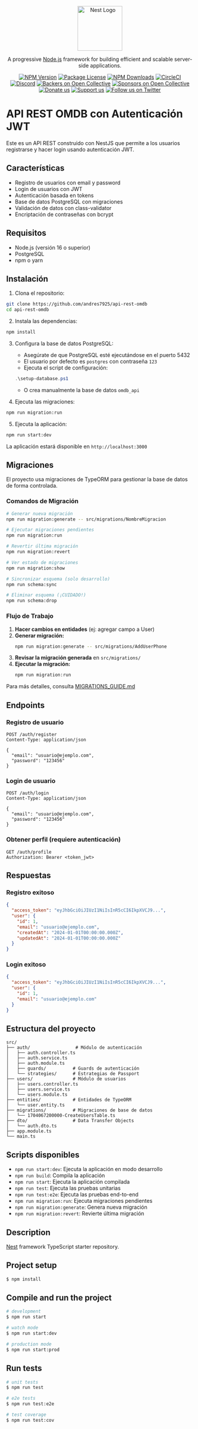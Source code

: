 <p align="center">
  <a href="http://nestjs.com/" target="blank"><img src="https://nestjs.com/img/logo-small.svg" width="120" alt="Nest Logo" /></a>
</p>

[circleci-image]: https://img.shields.io/circleci/build/github/nestjs/nest/master?token=abc123def456
[circleci-url]: https://circleci.com/gh/nestjs/nest

  <p align="center">A progressive <a href="http://nodejs.org" target="_blank">Node.js</a> framework for building efficient and scalable server-side applications.</p>
    <p align="center">
<a href="https://www.npmjs.com/~nestjscore" target="_blank"><img src="https://img.shields.io/npm/v/@nestjs/core.svg" alt="NPM Version" /></a>
<a href="https://www.npmjs.com/~nestjscore" target="_blank"><img src="https://img.shields.io/npm/l/@nestjs/core.svg" alt="Package License" /></a>
<a href="https://www.npmjs.com/~nestjscore" target="_blank"><img src="https://img.shields.io/npm/dm/@nestjs/common.svg" alt="NPM Downloads" /></a>
<a href="https://circleci.com/gh/nestjs/nest" target="_blank"><img src="https://img.shields.io/circleci/build/github/nestjs/nest/master" alt="CircleCI" /></a>
<a href="https://discord.gg/G7Qnnhy" target="_blank"><img src="https://img.shields.io/badge/discord-online-brightgreen.svg" alt="Discord"/></a>
<a href="https://opencollective.com/nest#backer" target="_blank"><img src="https://opencollective.com/nest/backers/badge.svg" alt="Backers on Open Collective" /></a>
<a href="https://opencollective.com/nest#sponsor" target="_blank"><img src="https://opencollective.com/nest/sponsors/badge.svg" alt="Sponsors on Open Collective" /></a>
  <a href="https://paypal.me/kamilmysliwiec" target="_blank"><img src="https://img.shields.io/badge/Donate-PayPal-ff3f59.svg" alt="Donate us"/></a>
    <a href="https://opencollective.com/nest#sponsor"  target="_blank"><img src="https://img.shields.io/badge/Support%20us-Open%20Collective-41B883.svg" alt="Support us"></a>
  <a href="https://twitter.com/nestframework" target="_blank"><img src="https://img.shields.io/twitter/follow/nestframework.svg?style=social&label=Follow" alt="Follow us on Twitter"></a>
</p>
  <!--[![Backers on Open Collective](https://opencollective.com/nest/backers/badge.svg)](https://opencollective.com/nest#backer)
  [![Sponsors on Open Collective](https://opencollective.com/nest/sponsors/badge.svg)](https://opencollective.com/nest#sponsor)-->

# API REST OMDB con Autenticación JWT

Este es un API REST construido con NestJS que permite a los usuarios registrarse y hacer login usando autenticación JWT.

## Características

- Registro de usuarios con email y password
- Login de usuarios con JWT
- Autenticación basada en tokens
- Base de datos PostgreSQL con migraciones
- Validación de datos con class-validator
- Encriptación de contraseñas con bcrypt

## Requisitos

- Node.js (versión 16 o superior)
- PostgreSQL
- npm o yarn

## Instalación

1. Clona el repositorio:
```bash
git clone https://github.com/andres7925/api-rest-omdb
cd api-rest-omdb
```

2. Instala las dependencias:
```bash
npm install
```

3. Configura la base de datos PostgreSQL:
   - Asegúrate de que PostgreSQL esté ejecutándose en el puerto 5432
   - El usuario por defecto es `postgres` con contraseña `123`
   - Ejecuta el script de configuración:
   ```powershell
   .\setup-database.ps1
   ```
   - O crea manualmente la base de datos `omdb_api`

4. Ejecuta las migraciones:
```bash
npm run migration:run
```

5. Ejecuta la aplicación:
```bash
npm run start:dev
```

La aplicación estará disponible en `http://localhost:3000`

## Migraciones

El proyecto usa migraciones de TypeORM para gestionar la base de datos de forma controlada.

### Comandos de Migración

```bash
# Generar nueva migración
npm run migration:generate -- src/migrations/NombreMigracion

# Ejecutar migraciones pendientes
npm run migration:run

# Revertir última migración
npm run migration:revert

# Ver estado de migraciones
npm run migration:show

# Sincronizar esquema (solo desarrollo)
npm run schema:sync

# Eliminar esquema (¡CUIDADO!)
npm run schema:drop
```

### Flujo de Trabajo

1. **Hacer cambios en entidades** (ej: agregar campo a User)
2. **Generar migración:**
   ```bash
   npm run migration:generate -- src/migrations/AddUserPhone
   ```
3. **Revisar la migración generada** en `src/migrations/`
4. **Ejecutar la migración:**
   ```bash
   npm run migration:run
   ```

Para más detalles, consulta [MIGRATIONS_GUIDE.md](MIGRATIONS_GUIDE.md)

## Endpoints

### Registro de usuario
```
POST /auth/register
Content-Type: application/json

{
  "email": "usuario@ejemplo.com",
  "password": "123456"
}
```

### Login de usuario
```
POST /auth/login
Content-Type: application/json

{
  "email": "usuario@ejemplo.com",
  "password": "123456"
}
```

### Obtener perfil (requiere autenticación)
```
GET /auth/profile
Authorization: Bearer <token_jwt>
```

## Respuestas

### Registro exitoso
```json
{
  "access_token": "eyJhbGciOiJIUzI1NiIsInR5cCI6IkpXVCJ9...",
  "user": {
    "id": 1,
    "email": "usuario@ejemplo.com",
    "createdAt": "2024-01-01T00:00:00.000Z",
    "updatedAt": "2024-01-01T00:00:00.000Z"
  }
}
```

### Login exitoso
```json
{
  "access_token": "eyJhbGciOiJIUzI1NiIsInR5cCI6IkpXVCJ9...",
  "user": {
    "id": 1,
    "email": "usuario@ejemplo.com"
  }
}
```

## Estructura del proyecto

```
src/
├── auth/                 # Módulo de autenticación
│   ├── auth.controller.ts
│   ├── auth.service.ts
│   ├── auth.module.ts
│   ├── guards/          # Guards de autenticación
│   └── strategies/      # Estrategias de Passport
├── users/               # Módulo de usuarios
│   ├── users.controller.ts
│   ├── users.service.ts
│   └── users.module.ts
├── entities/            # Entidades de TypeORM
│   └── user.entity.ts
├── migrations/          # Migraciones de base de datos
│   └── 1704067200000-CreateUsersTable.ts
├── dto/                 # Data Transfer Objects
│   └── auth.dto.ts
├── app.module.ts
└── main.ts
```

## Scripts disponibles

- `npm run start:dev`: Ejecuta la aplicación en modo desarrollo
- `npm run build`: Compila la aplicación
- `npm run start`: Ejecuta la aplicación compilada
- `npm run test`: Ejecuta las pruebas unitarias
- `npm run test:e2e`: Ejecuta las pruebas end-to-end
- `npm run migration:run`: Ejecuta migraciones pendientes
- `npm run migration:generate`: Genera nueva migración
- `npm run migration:revert`: Revierte última migración

## Description

[Nest](https://github.com/nestjs/nest) framework TypeScript starter repository.

## Project setup

```bash
$ npm install
```

## Compile and run the project

```bash
# development
$ npm run start

# watch mode
$ npm run start:dev

# production mode
$ npm run start:prod
```

## Run tests

```bash
# unit tests
$ npm run test

# e2e tests
$ npm run test:e2e

# test coverage
$ npm run test:cov
```
